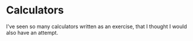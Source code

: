 # Calculators
I've seen so many calculators written as an exercise, that I thought I would also have an attempt.
